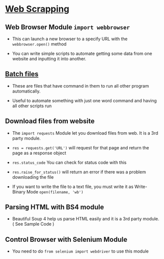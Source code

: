 # [Web Scrapping](https://automatetheboringstuff.com/chapter11/)

## Web Browser Module `import webbrowser`

* This can launch a new browser to a specify URL with the `webbrowser.open()` method

* You can write simple scripts to automate getting some data from one website and inputting it into another.

## [Batch files](https://automatetheboringstuff.com/appendixb/)

* These are files that have command in them to run all other program automatically.

* Useful to automate something with just one word command and having all other scripts run


## Download files from website

* The `import requests` Module let you download files from web. It is a 3rd party module.

* `res = requests.get('URL')` will request for that page and return the page as a response object

* `res.status_code` You can check for status code with this

* `res.raise_for_status()` will return an error if there was a problem downloading the file

* If you want to write the file to a text file, you must write it as Write-Binary Mode `open(filename, 'wb')`


## Parsing HTML with BS4 module

* Beautiful Soup 4 help us parse HTML easily and it is a 3rd party module. ( See Sample Code )

## Control Browser with Selenium Module

* You need to do `from selenium import webdriver` to use this module

